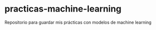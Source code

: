 # practicas-machine-learning
Repositorio para guardar mis prácticas con modelos de machine learning
